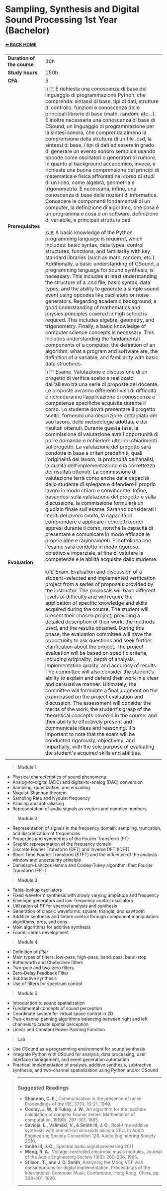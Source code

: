 # **Sampling, Synthesis and Digital Sound Processing 1st Year (Bachelor)**  

[**⬅️ BACK HOME**](/HOME.md)  

|                          |     |
|:-------------------------|:----|
|**Duration of the course**|30h  |
|**Study hours**           |150h |
|**CFA**                   |5    |
|**Prerequisites**         |🇮🇹 È richiesta una conoscenza di base del linguaggio di programmazione Python, che comprenda: sintassi di base, tipi di dati, strutture di controllo, funzioni e conoscenza delle principali librerie di base (math, random, etc…). È inoltre necessaria una conoscenza di base di CSound, un linguaggio di programmazione per la sintesi sonora, che comprenda almeno la comprensione della struttura di un file .csd, la sintassi di base, i tipi di dati ed essere in grado di generare un evento sonoro semplice usando opcode come oscillatori o generatori di rumore. In quanto al background accademico, invece, è richiesta una buona comprensione dei principi di matematica e fisica affrontati nel corso di studi di un liceo, come algebra, geometria e trigonometria. È necessaria, infine, una conoscenza di base delle nozioni di informatica. Conoscere le componenti fondamentali di un computer, la definizione di algoritmo, che cosa è un programma e cosa è un software, definizione di variabile, e principali strutture dati.<br><br>🇬🇧 A basic knowledge of the Python programming language is required, which includes: basic syntax, data types, control structures, functions, and familiarity with key standard libraries (such as math, random, etc.). Additionally, a basic understanding of CSound, a programming language for sound synthesis, is necessary. This includes at least understanding the structure of a .csd file, basic syntax, data types, and the ability to generate a simple sound event using opcodes like oscillators or noise generators. Regarding academic background, a good understanding of mathematics and physics principles covered in high school is required. This includes algebra, geometry, and trigonometry. Finally, a basic knowledge of computer science concepts is necessary. This includes understanding the fundamental components of a computer, the definition of an algorithm, what a program and software are, the definition of a variable, and familiarity with basic data structures.|
|**Evaluation**                  |🇮🇹 Esame. Valutazione e discussione di un progetto di verifica scelto e realizzato dall'allievo tra una serie di proposte del docente. Le proposte avranno differenti livelli di difficoltà e richiederanno l’applicazione di conoscenze e competenze specifiche acquisite durante il corso. Lo studente dovrà presentare il progetto scelto, fornendo una descrizione dettagliata del suo lavoro, delle metodologie adottate e dei risultati ottenuti. Durante questa fase, la commissione di valutazione avrà l'opportunità di porre domande e richiedere ulteriori chiarimenti sul progetto. La valutazione del progetto sarà condotta in base a criteri predefiniti, quali l'originalità del lavoro, la profondità dell'analisi, la qualità dell'implementazione e la correttezza dei risultati ottenuti. La commissione di valutazione terrà conto anche della capacità dello studente di spiegare e difendere il proprio lavoro in modo chiaro e convincente. Infine, basandosi sulla valutazione del progetto e sulla discussione, la commissione formulerà un giudizio finale sull'esame. Saranno considerati i meriti del lavoro svolto, la capacità di comprendere e applicare i concetti teorici appresi durante il corso, nonché la capacità di presentare e comunicare in modo efficace le proprie idee e ragionamenti. Si sottolinea che l'esame sarà condotto in modo rigoroso, obiettivo e imparziale, al fine di valutare le competenze e le abilità acquisite dallo studente.<br><br>🇬🇧 Exam. Evaluation and discussion of a student-selected and implemented verification project from a series of proposals provided by the instructor. The proposals will have different levels of difficulty and will require the application of specific knowledge and skills acquired during the course. The student will present their chosen project, providing a detailed description of their work, the methods used, and the results obtained. During this phase, the evaluation committee will have the opportunity to ask questions and seek further clarification about the project. The project evaluation will be based on specific criteria, including originality, depth of analysis, implementation quality, and accuracy of results. The committee will also consider the student's ability to explain and defend their work in a clear and persuasive manner. Ultimately, the committee will formulate a final judgment on the exam based on the project evaluation and discussion. The assessment will consider the merits of the work, the student's grasp of the theoretical concepts covered in the course, and their ability to effectively present and communicate ideas and reasoning. It's important to note that the exam will be conducted rigorously, objectively, and impartially, with the sole purpose of evaluating the student's acquired skills and abilities.|
|                          |     |

> **Module 1**

- Physical characteristics of sound phenomena  
- Analog-to-digital (ADC) and digital-to-analog (DAC) conversion  
- Sampling, quantization, and encoding  
- Nyquist-Shannon theorem  
- Sampling Rate and Nyquist frequency  
- Aliasing and anti-aliasing  
- Representation of audio signals as vectors and complex numbers  

> **Module 2**

- Representation of signals in the frequency domain: sampling, truncation, and discretization of frequencies  
- Properties and symmetries of the Fourier Transform (FT)  
- Graphic representation of the frequency domain  
- Discrete Fourier Transform (DFT) and Inverse DFT (IDFT)  
- Short-Time Fourier Transform (STFT) and the influence of the analysis window and uncertainty principle  
- Danielson-Lanczos lemma and Cooley-Tukey algorithm: Fast Fourier Transform   (FFT)

> **Module 3**

- Table-lookup oscillators  
- Fixed waveform synthesis with slowly varying amplitude and frequency  
- Envelope generators and low-frequency control oscillators  
- Utilization of FT for spectral analysis and synthesis  
- Generation of classic waveforms: square, triangle, and sawtooth  
- Additive synthesis and timbre control through component manipulation: algorithms, pros, and cons  
- Main algorithms for additive synthesis
- Fourier series development  

> **Module 4**

- Definition of *filter*  
- Main types of filters: low-pass, high-pass, band-pass, band-stop  
- Butterworth and Chebyshev filters  
- Two-pole and two-zero filters  
- Zero-Delay Feedback Filter  
- Subtractive synthesis  
- Use of filters for spectrum control  

> **Module 5**

- Introduction to sound spatialization  
- Fundamental concepts of sound perception  
- Coordinate system for virtual space control in 2D  
- Two-channel panning algorithms balancing between right and left channels to create spatial perception  
- Linear and Constant Power Panning Function  

> **Lab**

- Use CSound as a programming environment for sound synthesis  
- Integrate Python with CSound for analysis, data processing, user interface management, and event generation automation  
- Practical implementation of analysis, additive synthesis, subtractive synthesis, and two-channel spatialization using Python and/or CSound  

>---
>
>### **Suggested Readings**  
>
>- **Shannon, C. E.**, Communication in the presence of noise. Proceedings of the IRE, 37(1), 10-21, 1949.  
>- **Cooley, J. W., & Tukey, J. W.**, An algorithm for the machine calculation of complex Fourier series. Mathematics of computation, 19(90), 297-301, 1965.  
>- **Savioja, L., Välimäki, V., & Smith III, J. O.**, Real-time additive synthesis with one million sinusoids using a GPU. In Audio Engineering Society Convention 128. Audio Engineering Society 2010.  
>- **Smith III, J. O.**, Spectral audio signal processing 2011.  
>- **Moog, R. A.**, Voltage-controlled electronic music modules, Journal of the Audio Engineering Society 13(3): 200–206, 1965.  
>- **Stilson, T., and J. O. Smith**, Analyzing the Moog VCF with considerations for digital implementation, Proceedings of the International Computer Music Conference, Hong Kong, China, pp. 398–401, 1996.
>
>---

